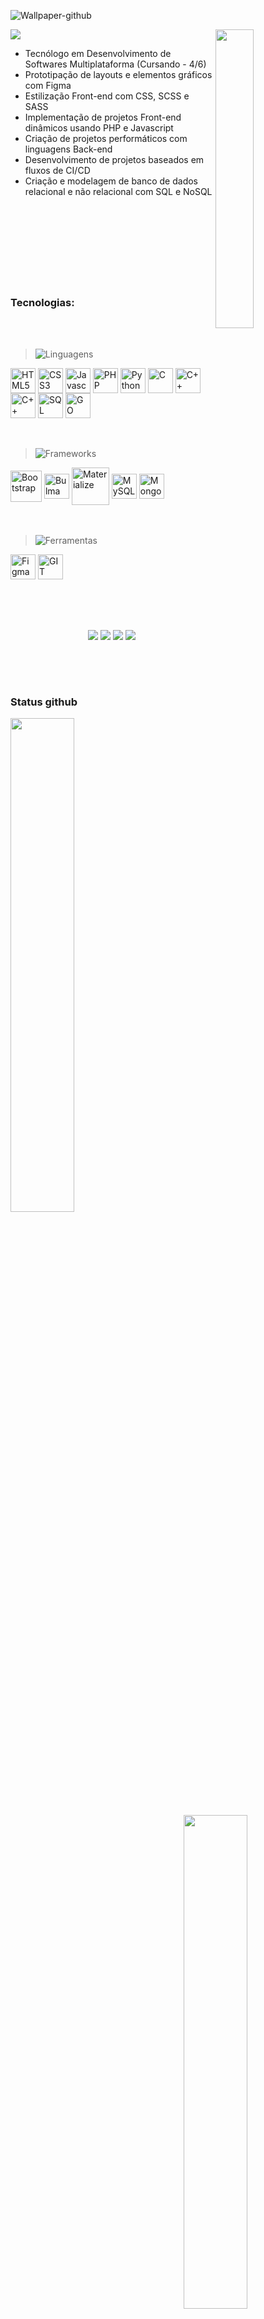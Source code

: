 ![Wallpaper-github](https://github.com/user-attachments/assets/b0e099ac-54f3-4343-8c9b-356164cd7b9a)

<img width="35%" align="right" src=""/>

<img src="https://readme-typing-svg.demolab.com/?font=Inria+Sans&&repeat=false&size=28&pause=500&color=1D89D6&random=false&width=435&lines=Seja+bem-vindo(a)+ao+meu+Github!!+%F0%9F%98%80"/>

- Tecnólogo em Desenvolvimento de Softwares Multiplataforma (Cursando - 4/6)<br>
- Prototipação de layouts e elementos gráficos com Figma<br>
- Estilização Front-end com CSS, SCSS e SASS<br>
- Implementação de projetos Front-end dinâmicos usando PHP e Javascript<br>
- Criação de projetos performáticos com linguagens Back-end<br>
- Desenvolvimento de projetos baseados em fluxos de CI/CD<br>
- Criação e modelagem de banco de dados relacional e não relacional com SQL e NoSQL<br><br><br><br><br><br><br><br><br>


### Tecnologias:

<br>
<br>
<div>
  <blockquote> 
    
  ![Linguagens](https://place-hold.it/80x25/0D1117/fff&text=Linguagens&bold&fontsize=12) 
  
  </blockquote>

  <div>
    <img alt="HTML5" align="center" height="40px" src="https://cdn.jsdelivr.net/gh/devicons/devicon/icons/html5/html5-original.svg"/>
    <img alt="CSS3" align="center" height="40px" src="https://cdn.jsdelivr.net/gh/devicons/devicon/icons/css3/css3-original.svg"/>
    <img alt="Javascript" align="center" height="40px" src="https://cdn.jsdelivr.net/gh/devicons/devicon/icons/javascript/javascript-original.svg"/>
    <img alt="PHP" align="center" height="40px" src="https://user-images.githubusercontent.com/25181517/183570228-6a040b9f-3ddf-47a2-a201-743121dac664.png"/>
    <img alt="Python" align="center" height="40px" src="https://cdn.jsdelivr.net/gh/devicons/devicon@latest/icons/python/python-original.svg"/>
    <img alt="C" align="center" height="40px" src="https://uxwing.com/wp-content/themes/uxwing/download/brands-and-social-media/c-program-icon.png"/>
    <img alt="C++" align="center" height="40px" src="https://cdn.jsdelivr.net/gh/devicons/devicon/icons/cplusplus/cplusplus-original.svg"/>
    <img alt="C++" align="center" height="40px" src="https://cdn.jsdelivr.net/gh/devicons/devicon@latest/icons/csharp/csharp-original.svg"/>
    <img alt="SQL" align="center" height="40px" src="https://cdn.jsdelivr.net/gh/devicons/devicon@latest/icons/azuresqldatabase/azuresqldatabase-original.svg" />
    <img alt="GO" align="center" height="40px" src="https://cdn.jsdelivr.net/gh/devicons/devicon@latest/icons/go/go-original-wordmark.svg"/>
    <br><br><br>
  </div>
</div>
<div>
  <blockquote>
    
  ![Frameworks](https://place-hold.it/85x25/0D1117/fff&text=Frameworks&bold&fontsize=12)
  
  </blockquote>
  <div>
    <img alt="Bootstrap" align="center" height="50px" src="https://cdn.jsdelivr.net/gh/devicons/devicon/icons/bootstrap/bootstrap-original.svg"/>
    <img alt="Bulma" align="center" height="40px" src="https://cdn.jsdelivr.net/gh/devicons/devicon@latest/icons/bulma/bulma-plain.svg"/>
    <img alt="Materialize" align="center" height="60px" src="https://cdn.jsdelivr.net/gh/devicons/devicon@latest/icons/materializecss/materializecss-original.svg" />
    <img alt="MySQL" align="center" height="40px" src="https://cdn.jsdelivr.net/gh/devicons/devicon/icons/mysql/mysql-original.svg"/>
    <img alt="MongoDB" align="center" height="40px" src="https://cdn.jsdelivr.net/gh/devicons/devicon@latest/icons/mongodb/mongodb-plain.svg"/>
    <br><br><br>
  </div>
</div>
<div>
  <blockquote>
    
  ![Ferramentas](https://place-hold.it/85x25/0D1117/fff&text=Ferramentas&bold&fontsize=12)
    
  </blockquote>
  <div>
    <img alt="Figma" align="center" height="40px" src="https://cdn.jsdelivr.net/gh/devicons/devicon/icons/figma/figma-original.svg"/>
    <img alt="GIT" align="center" height="40px" src="https://cdn.jsdelivr.net/gh/devicons/devicon/icons/git/git-original.svg"/>
    <br><br><br>
  </div>
</div>
</div>

##

<br>
<div align="center">
  <div>
    <a href="https://www.linkedin.com/in/lucas-rasoppi-6b8000207/" target="_blank"><img src="https://img.shields.io/badge/linkedin-1828B7?style=for-the-badge&logo=linkedin&logoColor=white"/></a>
    <a href="mailto:lrasoppi11@gmail.com" target="_blank"><img src="https://img.shields.io/badge/Gmail-1828B7?style=for-the-badge&logo=gmail&logoColor=white"/></a>
    <a href="https://api.whatsapp.com/send/?phone=5511945260220&text&type=phone_number&app_absent=0" target="_blank"><img src="https://img.shields.io/badge/whatsapp-1828B7.svg?style=for-the-badge&logo=whatsapp&logoColor=white"/></a>
    <a href="https://gothlul.github.io/Portfolio/" target="_blank"><img src="https://img.shields.io/badge/-Portifólio-1828B7?style=for-the-badge"/></a>
  </div>
</div><br>

##

<br>

### Status github

<div align="top">
  <a href="https://github.com/gothlul">
  <img width="45%" heigth="180em" align="top" src="https://github-readme-stats.vercel.app/api?username=gothlul&show_icons=true&hide_border=true&bg_color=0D1117&include_all_commits=true&cont_private=true&title_color=22C7F5&icon_color=1828B7&text_color=ffffff&margin-w=10px"/>
  <img width="45%" heigth="180em" align="right" src="https://github-readme-stats.vercel.app/api/top-langs?username=gothlul&layout=compact&langs_count=16&hide_border=true&bg_color=0D1117&title_color=22C7F5&icon_color=1828B7&text_color=ffffff&margin-w=10px"/>
    <!--<img width="45%" heigth="180em" align="right" src="https://streak-stats.demolab.com/?user=gothlul&theme=ocean-gradient"/>
</div><br>-->

##
<br>

<div>
  <img align="left" width="450px" alt="window" src="https://i.pinimg.com/564x/df/24/83/df248343848c45dfb9d2c4c4e41009bd.jpg"/>
  <p>
    <img align="right" heigth="200px" src="https://github-profile-trophy.vercel.app/?username=gothlul&row=2&column=3&margin-w=10px&margin-h=10px&theme=onestar"/>
  </p>
</div><br><br>

  
